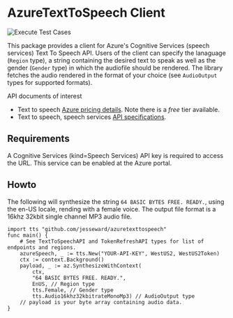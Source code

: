 # AzureTextToSpeech Client #

![Execute Test Cases](https://github.com/jesseward/azuretexttospeech/workflows/Execute%20Test%20Cases/badge.svg)

This package provides a client for Azure's Cognitive Services (speech services) Text To Speech API. Users of the client
can specify the lanaguage (`Region` type), a string containing the desired text to speak as well as the gender (`Gender` type) in which the audiofile should be rendered. The library fetches the audio rendered in the format of your choice (see `AudioOutput` types for supported formats).

API documents of interest

* Text to speech [Azure pricing details](https://azure.microsoft.com/en-us/pricing/details/cognitive-services/speech-services/). Note there is a *free* tier available.
* Text to speech, speech services [API specifications](https://docs.microsoft.com/en-us/azure/cognitive-services/speech-service/rest-apis#text-to-speech-api).

## Requirements ##

A Cognitive Services (kind=Speech Services) API key is required to access the URL. This service can be enabled at the Azure portal.

## Howto ##

The following will synthesize the string `64 BASIC BYTES FREE. READY.`, using the en-US locale, rending with a female voice. The output file format is a 16khz 32kbit single channel MP3 audio file.

```golang
import tts "github.com/jesseward/azuretexttospeech"
func main() {
    # See TextToSpeechAPI and TokenRefreshAPI types for list of endpoints and regions.
    azureSpeech, _ := tts.New("YOUR-API-KEY", WestUS2, WestUS2Token)
    ctx := context.Background()
    payload, _ := az.SynthesizeWithContext(
        ctx,
        "64 BASIC BYTES FREE. READY.",
        EnUS, // Region type
        tts.Female, // Gender type
        tts.Audio16khz32kbitrateMonoMp3) // AudioOutput type
    // payload is your byte array containing audio data.
}
```
